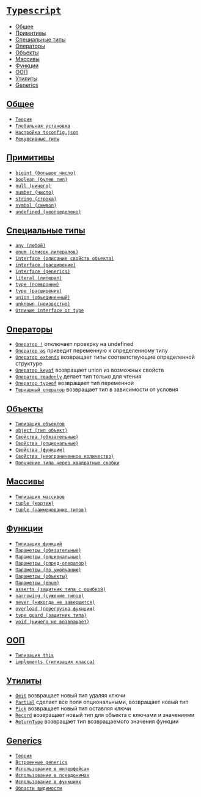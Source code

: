 # [`Typescript`](../index.md)

- [Общее](#общее)
- [Примитивы](#примитивы)
- [Специальные типы](#специальные-типы)
- [Операторы](#операторы)
- [Объекты](#объекты)
- [Массивы](#массивы)
- [Функции](#функции)
- [ООП](#ооп)
- [Утилиты](#утилиты)
- [Generics](#generics)

## [Общее](#typescript)

- [`Теория`](./Общее/Теория.md)
- [`Глобальная установка`](<./Общее/Глобальная установка.md>)
- [`Настройка tsconfig.json`](<./Общее/Настройка tsconfig.json.md>)
- [`Рекурсивные типы`](<./Общее/Рекурсивные типы.md>)

## [Примитивы](#typescript)

- [`bigint (большое число)`](<./Примитивы/bigint (большое число).md>)
- [`boolean (булев тип)`](<./Примитивы/boolean (булев тип).md>)
- [`null (ничего)`](<./Примитивы/null (ничего).md>)
- [`number (число)`](<./Примитивы/number (число).md>)
- [`string (строка)`](<./Примитивы/string (строка).md>)
- [`symbol (символ)`](<./Примитивы/symbol (символ).md>)
- [`undefined (неопределено)`](<./Примитивы/undefined (неопределено).md>)

## [Специальные типы](#typescript)

- [`any (любой)`](<./Специальные типы/any (любой).md>)
- [`enum (список литералов)`](<./Специальные типы/enum (список литералов).md>)
- [`interface (описание свойств объекта)`](<./Специальные типы/interface (описание свойств объекта).md>)
- [`interface (расширение)`](<./Специальные типы/interface (расширение).md>)
- [`interface (generics)`](<./Специальные типы/interface (generics).md>)
- [`literal (литерал)`](<./Специальные типы/literal (литерал).md>)
- [`type (псевдоним)`](<./Специальные типы/type (псевдоним).md>)
- [`type (расширение)`](<./Специальные типы/type (расширение).md>)
- [`union (объединенный)`](<./Специальные типы/union (объединенный).md>)
- [`unknown (неизвестно)`](<./Специальные типы/unknown (неизвестно).md>)
- [`Отличие interface от type`](<./Специальные типы/Отличие interface от type.md>)

## [Операторы](#typescript)

- [`Оператор !`](<./Операторы/Оператор !.md>) отключает проверку на undefined
- [`Оператор as`](<./Операторы/Оператор as.md>) приведит переменную к определенному типу
- [`Оператор extends`](<./Операторы/Оператор extends.md>) возвращает типы соответствующие определенной структуре
- [`Оператор keyof`](<./Операторы/Оператор keyof.md>) возвращает union из возможных свойств
- [`Оператор readonly`](<./Операторы/Оператор readonly.md>) делает тип только для чтения
- [`Оператор typeof`](<./Операторы/Оператор typeof.md>) возвращает тип переменной
- [`Тернарный оператор`](<./Операторы/Тернарный оператор.md>) возвращает тип в зависимости от условия

## [Объекты](#typescript)

- [`Типизация объектов`](<./Объекты/Типизация объектов.md>)
- [`object (тип объект)`](<./Объекты/object (тип object).md>)
- [`Свойства (обязательные)`](<./Объекты/Свойства (обязательные).md>)
- [`Свойства (опциональные)`](<./Объекты/Свойства (опциональные).md>)
- [`Свойства (функции)`](<./Объекты/Свойства (функции).md>)
- [`Свойства (неограниченное количество)`](<./Объекты/Свойства (неограниченное количество).md>)
- [`Получение типа через квадратные скобки`](<./Объекты/Получение типа через квадратные скобки.md>)

## [Массивы](#typescript)

- [`Типизация массивов`](<./Массивы/Типизация массивов.md>)
- [`tuple (кортеж)`](<./Массивы/tuple (кортеж).md>)
- [`tuple (наименование типов)`](<./Массивы/tuple (наименование типов).md>)

## [Функции](#typescript)

- [`Типизация функций`](<./Функции/Типизация функций.md>)
- [`Параметры (обязательные)`](<./Функции/Параметры (обязательные).md>)
- [`Параметры (опциональные)`](<./Функции/Параметры (опциональные).md>)
- [`Параметры (спред-оператор)`](<./Функции/Параметры (спред-оператор).md>)
- [`Параметры (по умолчанию)`](<./Функции/Параметры (по умолчанию).md>)
- [`Параметры (объекты)`](<./Функции/Параметры (объекты).md>)
- [`Параметры (enum)`](<./Функции/Параметры (enum).md>)
- [`asserts (защитник типа с ошибкой)`](<./Функции/asserts (защитник типа с ошибкой).md>)
- [`narrowing (сужение типов)`](<./Функции/narrowing (сужение типов).md>)
- [`never (никогда не завершится)`](<./Функции/never (никогда не завершится).md>)
- [`overload (перегрузка фукнции)`](<./Функции/overload (перегрузка фукнции).md>)
- [`type guard (защитник типа)`](<./Функции/type guard (защитник типа).md>)
- [`void (ничего не возвращает)`](<./Функции/void (ничего не возвращает).md>)

## [ООП](#typescript)

- [`Типизация this`](<./ООП/Типизация this.md>)
- [`implements (типизация класса)`](<./ООП/implements (типизация класса).md>)

## [Утилиты](#typescript)

- [`Omit`](./Утилиты/Omit.md) возвращает новый тип удаляя ключи
- [`Partial`](./Утилиты/Partial.md) сделает все поля опциональными, возвращает новый тип
- [`Pick`](./Утилиты/Pick.md) возвращает новый тип оставляя ключи
- [`Record`](./Утилиты/Record.md) возвращает новый тип для объекта с ключами и значениями
- [`ReturnType`](./Утилиты/ReturnType.md) возвращает тип возвращаемого значения функции

## [Generics](#typescript)

- [`Теория`](./Generics/Теория.md)
- [`Встроенные generics`](<./Generics/Встроенные generics.md>)
- [`Использование в интерфейсах`](<./Generics/Использование в интерфейсах.md>)
- [`Использование в псевдонимах`](<./Generics/Использование в псевдонимах.md>)
- [`Использование в функциях`](<./Generics/Использование в функциях.md>)
- [`Области видимости`](<./Generics/Области видимости.md>)
